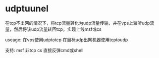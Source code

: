 # udptuunel
在tcp不出网的情况下，将tcp流量转化为udp流量传输，并在vps上监听udp流量，然后将该udp流量转回tcp，实现上线msf或cs

useage:
  在vps使用udptotcp
  在目标udp出网机器使用tcptoudp

支持:
  msf 非tcp
  cs
  直接反弹cmd或shell
